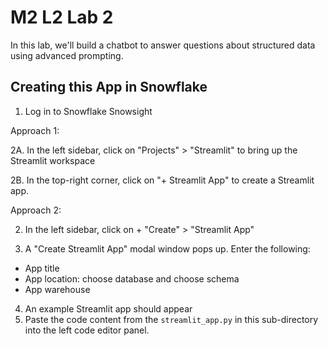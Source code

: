 # M2 L2 Lab 2

In this lab, we'll build a chatbot to answer questions about structured data using advanced prompting.

## Creating this App in Snowflake
1. Log in to Snowflake Snowsight

Approach 1:

2A. In the left sidebar, click on "Projects" > "Streamlit" to bring up the Streamlit workspace

2B. In the top-right corner, click on "+ Streamlit App" to create a Streamlit app.

Approach 2:

2. In the left sidebar, click on + "Create" > "Streamlit App"

3. A "Create Streamlit App" modal window pops up. Enter the following:
- App title
- App location: choose database and choose schema
- App warehouse

4. An example Streamlit app should appear
5. Paste the code content from the `streamlit_app.py` in this sub-directory into the left code editor panel.
